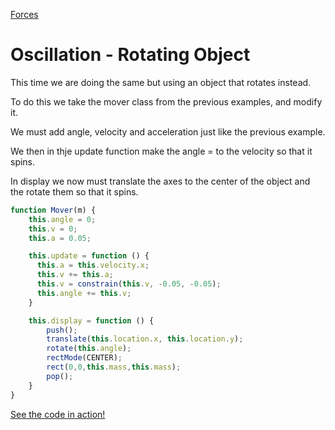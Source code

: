 [Forces](../)


# Oscillation - Rotating Object

This time we are doing the same but using an object that rotates instead.

To do this we take the mover class from the previous examples, and modify it.

We must add angle, velocity and acceleration just like the previous example.

We then in thje update function make the angle = to the velocity so that it spins.

In display we now must translate the axes to the center of the object and the rotate them so that it spins.

```js
function Mover(m) {
    this.angle = 0;
    this.v = 0;
    this.a = 0.05;

    this.update = function () {
      this.a = this.velocity.x;
      this.v += this.a;
      this.v = constrain(this.v, -0.05, -0.05);
      this.angle += this.v;
    }

    this.display = function () {
        push();
        translate(this.location.x, this.location.y);
        rotate(this.angle);
        rectMode(CENTER);
        rect(0,0,this.mass,this.mass);
        pop();
    }
}
```

[See the code in action!](sketch.html)